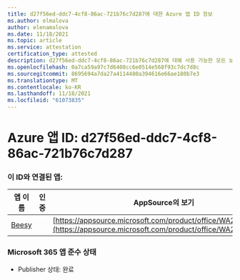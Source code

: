 ```yaml
---
title: d27f56ed-ddc7-4cf8-86ac-721b76c7d287에 대한 Azure 앱 ID 정보
ms.author: elmalova
author: elenamalova
ms.date: 11/18/2021
ms.topic: article
ms.service: attestation
certification_type: attested
description: d27f56ed-ddc7-4cf8-86ac-721b76c7d287에 대해 사용 가능한 모든 보안 및 규정 준수 정보입니다.
ms.openlocfilehash: 0a7ca59a97c7d6408cc6e0514e568f93c7dc7d8c
ms.sourcegitcommit: 8695694a7da27a4114480a394616e66ae180b7e3
ms.translationtype: MT
ms.contentlocale: ko-KR
ms.lasthandoff: 11/18/2021
ms.locfileid: "61073835"
---
```

# <a name="azure-app-id-d27f56ed-ddc7-4cf8-86ac-721b76c7d287"></a>Azure 앱 ID: d27f56ed-ddc7-4cf8-86ac-721b76c7d287


### <a name="apps-associated-with-this-id"></a>이 ID와 연결된 앱:
| **앱 이름** | **인증** | **AppSource의 보기** |
|--------------|---------------|-----------------------|
| [Beesy](https://docs.microsoft.com/microsoft-365-app-certification/forward/WA200001248) |  | [https://appsource.microsoft.com/product/office/WA200001248](https://appsource.microsoft.com/product/office/WA200001248) |

### <a name="microsoft-365-app-compliance-status"></a>Microsoft 365 앱 준수 상태
- Publisher 상태: 완료
